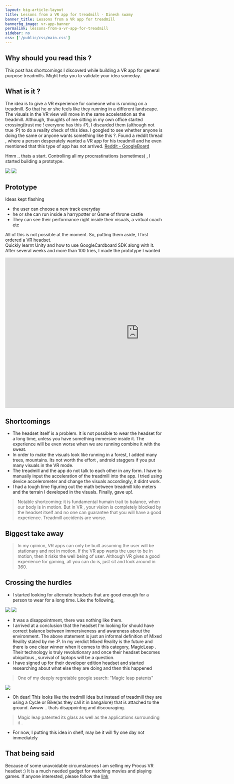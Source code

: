 ```yaml
---
layout: big-article-layout
title: Lessons from a VR app for treadmill - Dinesh swamy
banner_title: Lessons from a VR app for treadmill
bannerbg_image: vr-app-banner
permalink: lessons-from-a-vr-app-for-treadmill
sidebar: no
css: ['/public/css/main.css']
---
```



## Why should you read this ?
This post has shortcomings I discoverd while building a VR app for general purpose treadmills. Might help you to
validate your idea someday.

##  What is it ?
The idea is to give a VR experience for someone who is running on a treadmill. So that he or she feels like they running
in a different landscape. The visuals in the VR view will move in the same acceleration as the treadmill.
Although, thoughts of me sitting in my own office started crossing(trust me ! everyone has this :P), I discarded them (although not true :P) to do a reality check of this idea.
I googled to see whether anyone is doing the same or anyone wants something like this ?.
Found a reddit thread , where a person desperately wanted a VR app for his treadmill and he even mentioned
that this type of app has not arrived.
[Reddit - GoogleBoard](https://www.reddit.com/r/GoogleCardboard/comments/47xqgx/app_for_treadmill/)

Hmm .. thats a start. Controlling all my procrastinations (sometimes) , I started building a prototype.

<div class="juxtapose-images">
    <img src="https://dl.dropboxusercontent.com/u/41521065/vr-for-treadmill.png" />
	<img src="https://dl.dropboxusercontent.com/u/41521065/IMG_20160717_175625.jpg" />
</div>

##  Prototype
 Ideas kept flashing
  - the user can choose a new track everyday
  - he or she can run inside a harrypotter or Game of throne castle
  - They can see their performance right inside their visuals, a virtual coach etc</br>

 All of this is not possible at the moment. So, putting them aside, I first ordered a VR headset. </br>
 Quickly learnt Unity and how to use GoogleCardboard SDK along with it. </br>
 After several weeks and more than 100 tries, I made the prototype I wanted

<div class="video-holder">
<iframe width="853" height="480" src="https://www.youtube.com/embed/P_Z4RIul7NY" frameborder="0" allowfullscreen volume="0" ></iframe>
</div>


## Shortcomings
 - The headset itself is a problem. It is not possible to wear the headset for a long time, unless you have something immersive inside it.
   The experience will be even worse when we are running combine it with the sweat.
 - In order to make the visuals look like running in a forest, I added many trees,  mountains. Its not worth the effort , android staggers if you put
 many visuals in the VR mode.
 - The treadmill and the app do not talk to each other in any form. I have to manually input the acceleration of the treadmill into the app.
   I tried using device accelerometer and change the visuals accordingly, it didnt work.
 - I had a tough time figuring out the math between treadmill kilo meters and the terrain I developed in the visuals. Finally, gave up!.

> Notable shortcoming: it is fundamental humain trait to balance, when our body is in motion.  But in VR , your vision is
completely blocked by the headset itself and no one can guarantee that you will have a good experience. Treadmill accidents are worse.

## Biggest take away
> In my opinion, VR apps can only be built assuming the user will be stationary and not in motion. If the VR app wants the user to be in motion, then it risks the well being of user.
Although VR gives a good experience for gaming, all you can do is, just sit and look around in 360.

## Crossing the hurdles
 - I started looking for alternate headsets that are good enough for a person to wear for a long time. Like the following,

<div class="juxtapose-images">
    <img src="https://dl.dropboxusercontent.com/u/41521065/vr-for-treamill-without-help.001.jpeg" />
	<img src="https://dl.dropboxusercontent.com/u/41521065/cyclops-hp.gif" />
</div>


 - It was a disappointment, there was nothing like them.
 - I arrived at a conclusion that the headset I'm looking for should have correct balance between immersiveness
 and awareness about the environment. The above statement is just an informal definition of Mixed Reality stated by me :P.
  In my verdict Mixed Reality is the future and there is one clear winner when it comes to this category, MagicLeap .
 Their technology is truly revolutionary and once their headset becomes ubiquitous , survival of laptops will be a question.
 - I have signed up for their developer edition headset and started researching about what else they are doing and then this happened

 > One of my deeply regretable google search:  "Magic leap patents"

<div>
    <img src="https://dl.dropboxusercontent.com/u/41521065/24D6CCB900000578-2916696-image-a-50_1421673073442.jpg" />
</div>

- Oh dear! This looks like the tredmill idea but instead of treadmill they are using a Cycle or Bike(as they call it in bangalore) that is attached to the ground.
  Awww .. thats disappointng and discouraging.

> Magic leap patented its glass as well as the applications surrounding it .
- For now, I putting this idea in shelf, may be it will fly one day not immediately

## That being said
Because of some unavoidable circumstances I am selling my Procus VR headset :)  It is a much needed gadget for watching movies
and playing games. If anyone interested, please follow the [link](https://www.olx.in/item/new-procus-one-virtual-reality-headset-ID176l35.html)


















